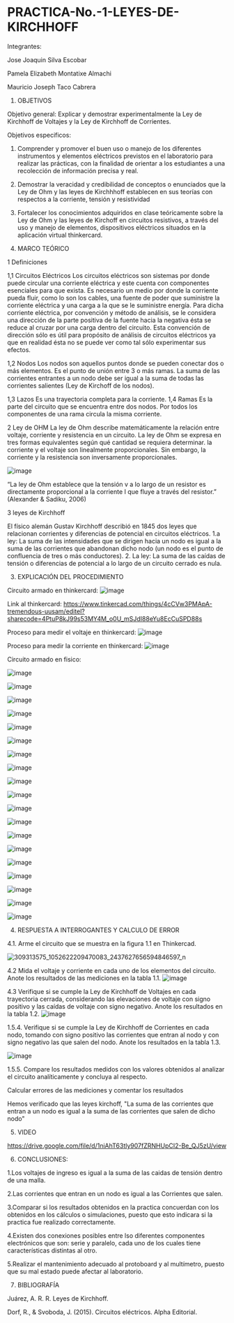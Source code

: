 # PRACTICA-No.-1-LEYES-DE-KIRCHHOFF
Integrantes:

Jose Joaquin Silva Escobar

Pamela Elizabeth Montatixe Almachi

Mauricio Joseph Taco Cabrera

1. OBJETIVOS

Objetivo general:
Explicar y demostrar experimentalmente la Ley de Kirchhoff de Voltajes y la Ley de Kirchhoff de Corrientes. 

Objetivos especificos:
1. Comprender  y  promover  el  buen  uso  o  manejo  de  los  diferentes  instrumentos  y elementos  eléctricos  previstos  en  el  laboratorio  para  realizar  las  prácticas,  con  la finalidad de orientar a los estudiantes a una recolección de información precisa y real. 
2. Demostrar la veracidad y credibilidad de conceptos o enunciados que la Ley de Ohm y  las  leyes  de  Kirchhhoff  establecen  en  sus  teorías  con  respectos  a  la  corriente, tensión y resistividad
3. Fortalecer los conocimientos adquiridos en clase teóricamente sobre la Ley de Ohm y las leyes de Kirchoff en circuitos resistivos, a través del uso y manejo de elementos,  dispositivos eléctricos situados en la aplicación virtual thinkercard.

2. MARCO TEÓRICO

1 Definiciones

1,1 Circuitos Eléctricos
 Los circuitos eléctricos son sistemas por donde puede circular una corriente eléctrica y este cuenta con componentes esenciales para que exista. Es necesario un medio por donde la corriente pueda fluir, como lo son los cables, una fuente de poder que suministre la corriente eléctrica y una carga a la que se le suministre energía. Para dicha corriente eléctrica, por convención y método de análisis, se le considera una dirección de la parte positiva de la fuente hacia la negativa ésta se reduce al cruzar por una carga dentro del circuito. Esta convención de dirección sólo es útil para propósito de análisis de circuitos eléctricos ya que en realidad ésta no se puede ver como tal sólo experimentar sus efectos.

1,2 Nodos 
Los nodos son aquellos puntos donde se pueden conectar dos o más elementos. 
Es el punto de unión entre 3 o más ramas. La suma de las corrientes entrantes a un nodo debe ser igual a la suma de todas las corrientes salientes (Ley de Kirchoff de los nodos). 

1,3 Lazos
Es una trayectoria completa para la corriente.
1,4 Ramas
 Es la parte del circuito que se encuentra entre dos nodos. Por todos los componentes de una rama circula la misma corriente. 

2 Ley de OHM
La ley de Ohm describe matemáticamente la relación entre voltaje, corriente y resistencia en un circuito. La ley de Ohm se expresa en tres formas equivalentes según qué cantidad se requiera determinar. la corriente y el voltaje son linealmente proporcionales. Sin embargo, la corriente y la resistencia son inversamente proporcionales.

![image](https://user-images.githubusercontent.com/117045943/200577342-e6f3df1d-de16-4835-a3f1-513dff93c93d.png)

“La ley de Ohm establece que la tensión v a lo largo de un resistor es directamente
proporcional a la corriente I que fluye a través del resistor.” (Alexander & Sadiku, 2006)


3 leyes de Kirchhoff

El físico alemán Gustav Kirchhoff describió en 1845 dos leyes que relacionan corrientes y diferencias de potencial en circuitos eléctricos. 
1.a ley: La suma de las intensidades que se dirigen hacia un nodo es igual a la suma de las corrientes que abandonan dicho nodo (un nodo es el punto de confluencia de tres o más conductores). 
2. La ley: La suma de las caídas de tensión o diferencias de potencial a lo largo de un circuito cerrado es nula.


3. EXPLICACIÓN DEL PROCEDIMIENTO

Circuito armado en thinkercard:
![image](https://user-images.githubusercontent.com/117045943/200464290-c6da00dc-ed08-45b9-88d6-956bbaf15a21.png)


Link al thinkercard:
https://www.tinkercad.com/things/4cCVw3PMApA-tremendous-uusam/editel?sharecode=4PtuP8kJ99s53MY4M_o0U_mSJdI88eYu8EcCuSPD88s

Proceso para medir el voltaje en thinkercard: 
![image](https://user-images.githubusercontent.com/117045943/200467948-8aa2bd98-a6ba-4140-bba8-4fb97ca65772.png)

Proceso para medir la corriente en thinkercard:
![image](https://user-images.githubusercontent.com/117045943/200468173-a8d98dc9-009b-4eab-8408-ced1e86ff5c1.png)


Circuito armado en fisico:

![image](https://user-images.githubusercontent.com/117045943/200631115-17514c1d-9936-42a6-86d4-d7a439973efa.png)

![image](https://user-images.githubusercontent.com/117045943/201252761-db7f9409-dba8-424f-a490-9fd8529bc3e7.png)

![image](https://user-images.githubusercontent.com/117045943/201252793-17be93eb-6c91-4f10-9ac3-d1e16e7f3ce4.png)

![image](https://user-images.githubusercontent.com/117045943/201252845-3d9dfe9a-7ac1-4b2f-96a4-69a6596d6d93.png)

![image](https://user-images.githubusercontent.com/117045943/201252876-09c5795a-6755-4d41-8a4a-6f5cacef5e60.png)

![image](https://user-images.githubusercontent.com/117045943/201252971-b63f9129-ba15-4c89-89e4-a941990e09e4.png)

![image](https://user-images.githubusercontent.com/117045943/201253028-e573bac3-2b69-4426-bc74-f945134b1380.png)

![image](https://user-images.githubusercontent.com/117045943/201253062-3070a6bc-f9f2-4e39-901e-1c91c303a640.png)

![image](https://user-images.githubusercontent.com/117045943/201253085-55688659-4b7e-4ebf-9980-a3ab3ca9e74c.png)

![image](https://user-images.githubusercontent.com/117045943/201253113-5118ac48-9dc4-40f9-97fd-bdd777f1618e.png)

![image](https://user-images.githubusercontent.com/117045943/201253141-1db5d144-3851-4941-a725-599d5aca55cb.png)

![image](https://user-images.githubusercontent.com/117045943/201253167-4571c58e-4ba9-4e4d-b48f-22cf61df0943.png)

![image](https://user-images.githubusercontent.com/117045943/201357819-2fe23178-ec48-4d8f-918f-31eadb4ec543.png)

![image](https://user-images.githubusercontent.com/117045943/201357881-102041aa-72da-453b-a4f5-c8033b302d78.png)

![image](https://user-images.githubusercontent.com/117045943/201357911-62bb1a2e-73d4-4831-bb41-a7c09914747d.png)

![image](https://user-images.githubusercontent.com/117045943/201358023-eac0bf4e-0dfa-44f6-825e-8af1386d4690.png)

![image](https://user-images.githubusercontent.com/117045943/201358067-6ccf6c6a-bf3a-436d-b5e8-bcae71434846.png)

![image](https://user-images.githubusercontent.com/117045943/201358099-4b30b94c-2acb-4d8a-8279-65f706906bfe.png)

![image](https://user-images.githubusercontent.com/117045943/201358247-30c8354e-8326-4d2a-b7f9-4c06ebdbac2f.png)


4. RESPUESTA A INTERROGANTES Y CALCULO DE ERROR

4.1. Arme el circuito que se muestra en la figura 1.1 en Thinkercad.

![309313575_1052622209470083_2437627656594846597_n](https://user-images.githubusercontent.com/117045943/200463742-58c0e365-1b3f-4e98-b45d-41df27a081ed.png)

4.2 Mida el voltaje y corriente en cada uno de los elementos del circuito. Anote los resultados de las mediciones en la tabla 1.1.
![image](https://user-images.githubusercontent.com/117045943/200464578-976f2215-ef6f-494c-b156-434107a4ccd4.png)

4.3 Verifique si se cumple la Ley de Kirchhoff de Voltajes en cada trayectoria cerrada, considerando las elevaciones de voltaje con signo positivo y las caídas de voltaje con signo negativo. Anote los resultados en la tabla 1.2.
![image](https://user-images.githubusercontent.com/117045943/201235924-c523b4d6-1c1f-494d-8cf1-6a9a0058fd40.png)

1.5.4. Verifique si se cumple la Ley de Kirchhoff de Corrientes en cada nodo, tomando con signo positivo las corrientes que entran al nodo y con signo negativo las que salen del nodo. Anote los resultados en la tabla 1.3. 

![image](https://user-images.githubusercontent.com/117045943/201252679-e7e892bb-d8db-4c5b-b553-bc977c88f56f.png)


1.5.5. Compare los resultados medidos con los valores obtenidos al analizar el circuito
analíticamente y concluya al respecto.

Calcular errores de las mediciones y comentar los resultados

Hemos verificado que las leyes kirchoff, "La suma de las corrientes que entran a un nodo es igual a la suma de las corrientes que salen de dicho nodo"

5. VIDEO

https://drive.google.com/file/d/1niAhT63tly907fZRNHUpCI2-Be_QJ5zU/view

6. CONCLUSIONES:

1.Los voltajes de ingreso es igual a la suma de las caidas de tensión dentro de una malla.

2.Las corrientes que entran en un nodo es igual a las Corrientes que salen.

3.Comparar si los resultados obtenidos en la practica concuerdan con los obtenidos en los cálculos o simulaciones, puesto que esto indicara si la practica fue realizado correctamente.

4.Existen dos conexiones posibles entre lso diferentes componentes electrónicos que son: serie y paralelo, cada uno de los cuales tiene características distintas al otro.


5.Realizar el mantenimiento adecuado al protoboard y al multímetro, puesto que su mal estado puede afectar al laboratorio.

7. BIBLIOGRAFÍA

Juárez, A. R. R. Leyes de Kirchhoff.

Dorf, R., & Svoboda, J. (2015). Circuitos eléctricos. Alpha Editorial.

